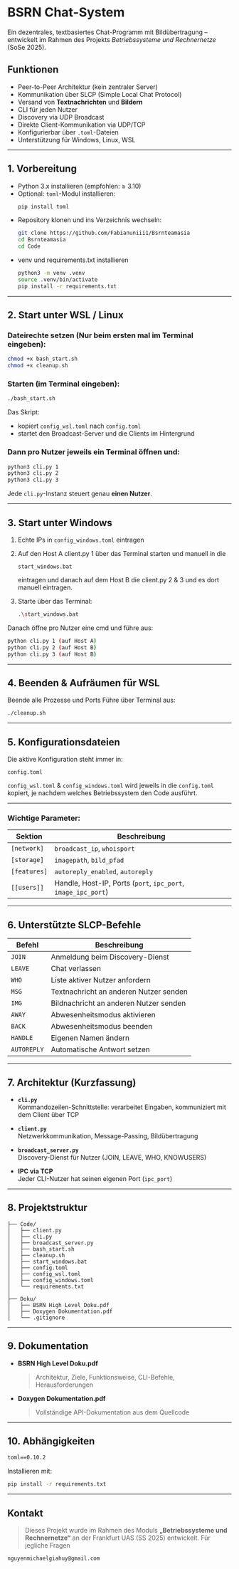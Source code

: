 #  BSRN Chat-System

Ein dezentrales, textbasiertes Chat-Programm mit Bildübertragung – entwickelt im Rahmen des Projekts *Betriebssysteme und Rechnernetze* (SoSe 2025).

##  Funktionen

- Peer-to-Peer Architektur (kein zentraler Server)
- Kommunikation über SLCP (Simple Local Chat Protocol)
- Versand von **Textnachrichten** und **Bildern**
- CLI für jeden Nutzer
- Discovery via UDP Broadcast
- Direkte Client-Kommunikation via UDP/TCP
- Konfigurierbar über `.toml`-Dateien
- Unterstützung für Windows, Linux, WSL

---

##  1. Vorbereitung

- Python 3.x installieren (empfohlen: ≥ 3.10)
- Optional: `toml`-Modul installieren:
  ```bash
  pip install toml
  ```
- Repository klonen und ins Verzeichnis wechseln:
  ```bash
  git clone https://github.com/Fabianuniii1/Bsrnteamasia
  cd Bsrnteamasia
  cd Code
  ```
- venv und requirements.txt installieren
  ```bash
  python3 -m venv .venv
  source .venv/bin/activate
  pip install -r requirements.txt
  ```
---

## 2. Start unter WSL / Linux

### Dateirechte setzen (Nur beim ersten mal im Terminal eingeben):

```bash
chmod +x bash_start.sh
chmod +x cleanup.sh
```

### Starten (im Terminal eingeben):

```bash
./bash_start.sh
```

Das Skript:
- kopiert `config_wsl.toml` nach `config.toml`
- startet den Broadcast-Server und die Clients im Hintergrund

### Dann pro Nutzer jeweils ein Terminal öffnen und:

```bash
python3 cli.py 1
python3 cli.py 2
python3 cli.py 3
```

Jede `cli.py`-Instanz steuert genau **einen Nutzer**.

---

## 3. Start unter Windows

1. Echte IPs in `config_windows.toml` eintragen

2. Auf den Host A client.py 1 über das Terminal starten und manuell in die 
    ```
    start_windows.bat
     ```
    eintragen und danach auf dem Host B die client.py 2 & 3 und es dort manuell eintragen.

3. Starte über das Terminal:
   ```bash
   .\start_windows.bat
   ```

Danach öffne pro Nutzer eine cmd und führe aus:

```bash
python cli.py 1 (auf Host A)
python cli.py 2 (auf Host B)
python cli.py 3 (auf Host B)
```

---

## 4. Beenden & Aufräumen für WSL

Beende alle Prozesse und Ports
Führe über Terminal aus:

```bash
./cleanup.sh
```

---

## 5. Konfigurationsdateien

Die aktive Konfiguration steht immer in:

```plaintext
config.toml
```

`config_wsl.toml` & `config_windows.toml` wird jeweils in die `config.toml` kopiert,
je nachdem welches Betriebssystem den Code ausführt.

---

### Wichtige Parameter:

| Sektion     | Beschreibung                                                  |
|-------------|---------------------------------------------------------------|
| `[network]` | `broadcast_ip`, `whoisport`                                   |
| `[storage]` | `imagepath`, `bild_pfad`                                      |
| `[features]`| `autoreply_enabled`, `autoreply`                              |
| `[[users]]` | Handle, Host-IP, Ports (`port`, `ipc_port`, `image_ipc_port`) |

---

## 6. Unterstützte SLCP-Befehle

| Befehl     | Beschreibung                                     |
|------------|--------------------------------------------------|
| `JOIN`     | Anmeldung beim Discovery-Dienst                  |
| `LEAVE`    | Chat verlassen                                   |
| `WHO`      | Liste aktiver Nutzer anfordern                   |
| `MSG`      | Textnachricht an anderen Nutzer senden           |
| `IMG`      | Bildnachricht an anderen Nutzer senden           |
| `AWAY`     | Abwesenheitsmodus aktivieren                     |
| `BACK`     | Abwesenheitsmodus beenden                        |
| `HANDLE`   | Eigenen Namen ändern                             |
| `AUTOREPLY`| Automatische Antwort setzen                      |
---

## 7. Architektur (Kurzfassung)

- **`cli.py`**  
  Kommandozeilen-Schnittstelle: verarbeitet Eingaben, kommuniziert mit dem Client über TCP

- **`client.py`**  
  Netzwerkkommunikation, Message-Passing, Bildübertragung

- **`broadcast_server.py`**  
  Discovery-Dienst für Nutzer (JOIN, LEAVE, WHO, KNOWUSERS)

- **IPC via TCP**  
  Jeder CLI-Nutzer hat seinen eigenen Port (`ipc_port`)

---

## 8. Projektstruktur

```plaintext
├── Code/
│   ├── client.py
│   ├── cli.py
│   ├── broadcast_server.py
│   ├── bash_start.sh
│   ├── cleanup.sh
│   ├── start_windows.bat
│   ├── config.toml
│   ├── config_wsl.toml
│   ├── config_windows.toml
│   └── requirements.txt
│
├── Doku/
│   ├── BSRN High Level Doku.pdf
│   ├── Doxygen Dokumentation.pdf
│   └── .gitignore
```

---

## 9. Dokumentation

- **BSRN High Level Doku.pdf**  
  > Architektur, Ziele, Funktionsweise, CLI-Befehle, Herausforderungen

- **Doxygen Dokumentation.pdf**  
  > Vollständige API-Dokumentation aus dem Quellcode

---

## 10. Abhängigkeiten

```txt
toml==0.10.2 
```

Installieren mit:

```bash
pip install -r requirements.txt
```

---

## Kontakt

> Dieses Projekt wurde im Rahmen des Moduls **„Betriebssysteme und Rechnernetze“** an der Frankfurt UAS (SS 2025) entwickelt. 
Für jegliche Fragen
``` 
nguyenmichaelgiahuy@gmail.com
```
